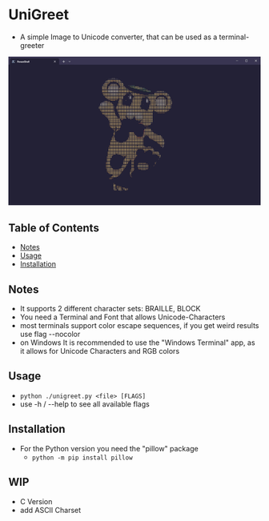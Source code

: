 # UniGreet
* A simple Image to Unicode converter, that can be used as a terminal-greeter

<p align="center">
    <img src="Screens/preview.gif" alt="preview_gif" />
</p>

## Table of Contents
* [Notes](#Notes)
* [Usage](#Usage)
* [Installation](#Installation)

## Notes
* It supports 2 different character sets: BRAILLE, BLOCK
* You need a Terminal and Font that allows Unicode-Characters
* most terminals support color escape sequences, if you get weird results use flag --nocolor
* on Windows It is recommended to use the "Windows Terminal" app, as it allows for Unicode Characters and RGB colors

## Usage
* ``python ./unigreet.py <file> [FLAGS]``
* use -h / --help to see all available flags

## Installation
* For the Python version you need the "pillow" package
    * ``python -m pip install pillow``

## WIP
* C Version
* add ASCII Charset
